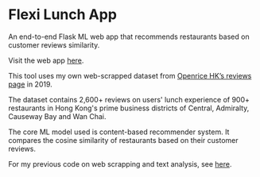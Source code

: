# Flexi Lunch App
An end-to-end Flask ML web app that recommends restaurants based on customer reviews similarity.

Visit the web app [here](https://flexi-lunch.herokuapp.com/).

This tool uses my own web-scrapped dataset from [Openrice HK’s reviews page](https://www.openrice.com/en/hongkong/restaurant/review/index.htm?tc=bc) in 2019.

The dataset contains 2,600+ reviews on users' lunch experience of 900+ restaurants in Hong Kong's prime business districts of Central, Admiralty, Causeway Bay and Wan Chai.

The core ML model used is content-based recommender system. It compares the cosine similarity of restaurants based on their customer reviews.

For my previous code on web scrapping and text analysis, see [here](https://github.com/makhy/Flexi-Lunch-Tool).

